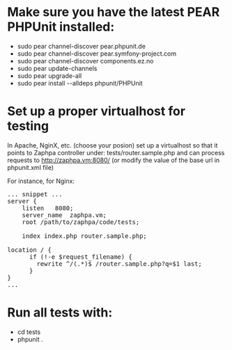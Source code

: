 # Make sure you have the latest PEAR PHPUnit installed:
  * sudo pear channel-discover pear.phpunit.de
  * sudo pear channel-discover pear.symfony-project.com
  * sudo pear channel-discover components.ez.no
  * sudo pear update-channels
  * sudo pear upgrade-all
  * sudo pear install --alldeps phpunit/PHPUnit
  
# Set up a proper virtualhost for testing 

In Apache, NginX, etc. (choose your posion) set up a virtualhost so that it points to 
Zaphpa controller under: tests/router.sample.php and can  process requests to 
http://zaphpa.vm:8080/ (or  modify the value of the base url in phpunit.xml file)

For instance, for Nginx:
<pre>
... snippet ...
server {
    listen   8080;
    server_name  zaphpa.vm;
    root /path/to/zaphpa/code/tests;
    
    index index.php router.sample.php;
    
location / {
      if (!-e $request_filename) {
        rewrite ^/(.*)$ /router.sample.php?q=$1 last;
      }
}
...
</pre>

# Run all tests with:
  * cd tests
  * phpunit . 
